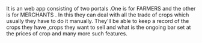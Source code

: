 It is an web app consisting of two portals .One is for FARMERS and the other is for MERCHANTS . In this they can deal with all the trade of crops which usually they have to do it manually. They'll be able to keep a record of the crops they have ,crops they want to sell and what is the ongoing bar set at the prices of crop and many more such features.
